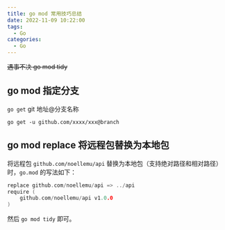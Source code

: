 ```yaml
---
title: go mod 常用技巧总结
date: 2022-11-09 10:22:00
tags:
  - Go
categories:
  - Go
---
```


~~遇事不决 go mod tidy~~

## go mod 指定分支

`go get` git 地址@分支名称

```shell
go get -u github.com/xxxx/xxx@branch
```

## go mod replace 将远程包替换为本地包

将远程包 `github.com/noellemu/api` 替换为本地包（支持绝对路径和相对路径）时，`go.mod` 的写法如下：

```go
replace github.com/noellemu/api => ../api
require (
    github.com/noellemu/api v1.0.0
)
```

然后 `go mod tidy` 即可。

